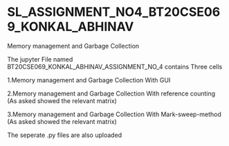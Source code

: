# SL_ASSIGNMENT_NO4_BT20CSE069_KONKAL_ABHINAV

Memory management and Garbage Collection


The jupyter File  named BT20CSE069_KONKAL_ABHINAV_ASSIGNMENT_NO_4 contains Three cells 

1.Memory management and Garbage Collection With GUI

2.Memory management and Garbage Collection With reference counting (As asked showed the relevant matrix)

3.Memory management and Garbage Collection With Mark-sweep-method (As asked showed the relevant matrix)

The seperate .py files are also uploaded
